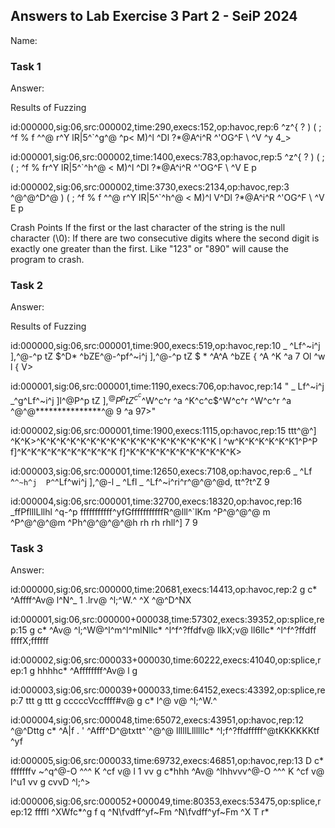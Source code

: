 ## Answers to Lab Exercise 3 Part 2 - SeiP 2024
Name:
### Task 1
Answer:

Results of Fuzzing

id:000000,sig:06,src:000002,time:290,execs:152,op:havoc,rep:6
^z^{ ?  ) (     ;      ^f   %  f    ^^@  r^Y lR|5^`^g^@  ^p< M)^l  ^Dl ?*@A^i^R  ^'OG^F  \ ^V  ^y  4_>

id:000001,sig:06,src:000002,time:1400,execs:783,op:havoc,rep:5
^z^{ ?  ) (     ; (     ;      ^f   %  fr^Y lR|5^`^h^@   < M)^l  ^Dl ?*@A^i^R  ^'OG^F  \ ^V E  p<v   >

id:000002,sig:06,src:000002,time:3730,execs:2134,op:havoc,rep:3     
^@^@^D^@  ) (     ;      ^f   %  f    ^^@  r^Y lR|5^`^h^@   < M)^l V^Dl ?*@A^i^R  ^'OG^F  \ ^V E  p<v>


Crash Points
If the first or the last character of the string is the null character (\0):
If there are two consecutive digits where the second digit is exactly one greater than the first. Like "123" or "890" will cause the program to crash.



### Task 2
Answer:

Results of Fuzzing

id:000000,sig:06,src:000001,time:900,execs:519,op:havoc,rep:10
 _ ^Lf^~i^j  ],^@-^p tZ $^D*  ^bZE^@-^pf^~i^j  ],^@-^p tZ $ * ^A^A ^bZE {   ^A ^K  ^a  7 Ol ^w l {  V>

id:000001,sig:06,src:000001,time:1190,execs:706,op:havoc,rep:14
" _ Lf^~i^j  _^g^Lf^~i^j  ]l^@P^p tZ $],^@P^p tZ ^c^c$^W^c^r  ^a ^K^c^c$^W^c^r ^W^c^r  ^a ^@^@***************^@ 9 ^a  97>"

id:000002,sig:06,src:000001,time:1900,execs:1115,op:havoc,rep:15
ttt^@^] ^K^K>^K^K^K^K^K^K^K^K^K^K^K^K^K^K^K^K^K^K l ^w^K^K^K^K^K^K1^P^P f]^K^K^K^K^K^K^K^K^K^K f]^K^K^K^K^K^K^K^K^K^K^K>

id:000003,sig:06,src:000001,time:12650,execs:7108,op:havoc,rep:6
 _ ^Lf ^`^~h^j  P^`^Lf^wi^j  ],^@-l _ ^Lfl _ ^Lf^~i^ri^r^@^@^@d, tt^?t^Z 9

id:000004,sig:06,src:000001,time:32700,execs:18320,op:havoc,rep:16
 _ffPflllLllhl  ^q-^p fffffffffff^yfGfffffffffffR^@lll^`lKm ^P^@^@^@  m ^P^@^@^@m ^Ph^@^@^@^@h rh rh rhll^]  7 9


### Task 3
Answer:

id:000000,sig:06,src:000000,time:20681,execs:14413,op:havoc,rep:2
 g c* ^Affff^Av@ l^N^_   1   .lrv@ ^l;^W.^   ^X ^@^D^NX
 
id:000001,sig:06,src:000000+000038,time:57302,execs:39352,op:splice,rep:15
 g c* ^Av@ ^l;^W@^l^m^l^mlNllc* ^l^f^?ffdfv@ llkX;v@ ll6llc* ^l^f^?ffdff        ffffX;ffffff

 
id:000002,sig:06,src:000033+000030,time:60222,execs:41040,op:splice,rep:1
 g hhhhc* ^Affffffff^Av@ l  g

id:000003,sig:06,src:000039+000033,time:64152,execs:43392,op:splice,rep:7
 ttt   g ttt   g cccccVccffff#v@ g c*  l^@  v@ ^l;^W.^

id:000004,sig:06,src:000048,time:65072,execs:43951,op:havoc,rep:12
^@^Dttg c* ^A|f  . ' ^Afff^D^@txtt^`^@^@ lllllLllllllc* ^l;f^?ffdfffff^@tKKKKKKtf ^yf


id:000005,sig:06,src:000033,time:69732,execs:46851,op:havoc,rep:13
 D c*  fffffffv ~^q^@-O ^^^ K ^cf v@ l 1 vv g c*hhh ^Av@ ^lhhvvv^@-O ^^^ K ^cf v@ l^u1 vv g cvvD ^l;^>


id:000006,sig:06,src:000052+000049,time:80353,execs:53475,op:splice,rep:12
ffffl ^XWfc*^g f q ^N\fvdff^yf~Fm    ^N\fvdff^yf~Fm   ^X T r*
